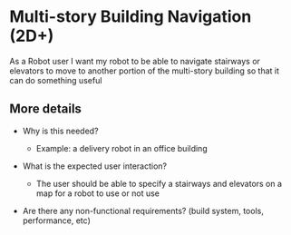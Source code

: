 # Multi-story Building Navigation (2D+)
As a Robot user I want my robot to be able to navigate stairways or elevators to move to another portion of the multi-story building so that it can do something useful

## More details
- Why is this needed?
   - Example: a delivery robot in an office building 

- What is the expected user interaction?
   - The user should be able to specify a stairways and elevators on a map for a robot to use or not use

- Are there any non-functional requirements? (build system, tools, performance, etc)


